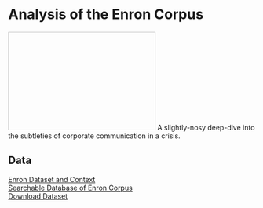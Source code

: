 # Analysis of the Enron Corpus
<img width="300" height="200" source="https://github.com/awright813/enron/blob/master/misc/logo.png">
A slightly-nosy deep-dive into the subtleties of corporate communication in a crisis.

## Data
[Enron Dataset and Context](https://www.cs.cmu.edu/~enron/)  
[Searchable Database of Enron Corpus](http://www.enron-mail.com)  
[Download Dataset](https://academictorrents.com/details/4697a6e1e7841602651b087d84f904d43590d4ff)  

